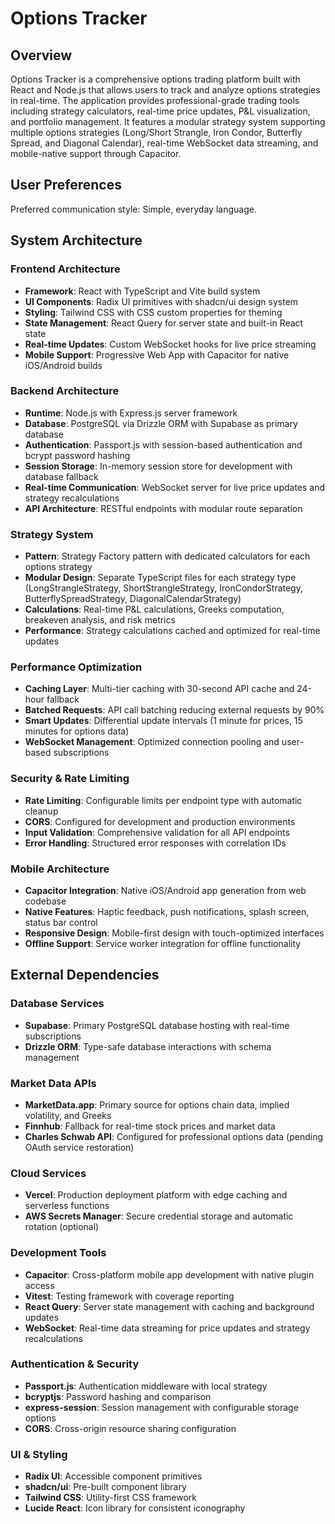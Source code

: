 # Options Tracker

## Overview

Options Tracker is a comprehensive options trading platform built with React and Node.js that allows users to track and analyze options strategies in real-time. The application provides professional-grade trading tools including strategy calculators, real-time price updates, P&L visualization, and portfolio management. It features a modular strategy system supporting multiple options strategies (Long/Short Strangle, Iron Condor, Butterfly Spread, and Diagonal Calendar), real-time WebSocket data streaming, and mobile-native support through Capacitor.

## User Preferences

Preferred communication style: Simple, everyday language.

## System Architecture

### Frontend Architecture
- **Framework**: React with TypeScript and Vite build system
- **UI Components**: Radix UI primitives with shadcn/ui design system
- **Styling**: Tailwind CSS with CSS custom properties for theming
- **State Management**: React Query for server state and built-in React state
- **Real-time Updates**: Custom WebSocket hooks for live price streaming
- **Mobile Support**: Progressive Web App with Capacitor for native iOS/Android builds

### Backend Architecture
- **Runtime**: Node.js with Express.js server framework
- **Database**: PostgreSQL via Drizzle ORM with Supabase as primary database
- **Authentication**: Passport.js with session-based authentication and bcrypt password hashing
- **Session Storage**: In-memory session store for development with database fallback
- **Real-time Communication**: WebSocket server for live price updates and strategy recalculations
- **API Architecture**: RESTful endpoints with modular route separation

### Strategy System
- **Pattern**: Strategy Factory pattern with dedicated calculators for each options strategy
- **Modular Design**: Separate TypeScript files for each strategy type (LongStrangleStrategy, ShortStrangleStrategy, IronCondorStrategy, ButterflySpreadStrategy, DiagonalCalendarStrategy)
- **Calculations**: Real-time P&L calculations, Greeks computation, breakeven analysis, and risk metrics
- **Performance**: Strategy calculations cached and optimized for real-time updates

### Performance Optimization
- **Caching Layer**: Multi-tier caching with 30-second API cache and 24-hour fallback
- **Batched Requests**: API call batching reducing external requests by 90%
- **Smart Updates**: Differential update intervals (1 minute for prices, 15 minutes for options data)
- **WebSocket Management**: Optimized connection pooling and user-based subscriptions

### Security & Rate Limiting
- **Rate Limiting**: Configurable limits per endpoint type with automatic cleanup
- **CORS**: Configured for development and production environments
- **Input Validation**: Comprehensive validation for all API endpoints
- **Error Handling**: Structured error responses with correlation IDs

### Mobile Architecture
- **Capacitor Integration**: Native iOS/Android app generation from web codebase
- **Native Features**: Haptic feedback, push notifications, splash screen, status bar control
- **Responsive Design**: Mobile-first design with touch-optimized interfaces
- **Offline Support**: Service worker integration for offline functionality

## External Dependencies

### Database Services
- **Supabase**: Primary PostgreSQL database hosting with real-time subscriptions
- **Drizzle ORM**: Type-safe database interactions with schema management

### Market Data APIs
- **MarketData.app**: Primary source for options chain data, implied volatility, and Greeks
- **Finnhub**: Fallback for real-time stock prices and market data
- **Charles Schwab API**: Configured for professional options data (pending OAuth service restoration)

### Cloud Services
- **Vercel**: Production deployment platform with edge caching and serverless functions
- **AWS Secrets Manager**: Secure credential storage and automatic rotation (optional)

### Development Tools
- **Capacitor**: Cross-platform mobile app development with native plugin access
- **Vitest**: Testing framework with coverage reporting
- **React Query**: Server state management with caching and background updates
- **WebSocket**: Real-time data streaming for price updates and strategy recalculations

### Authentication & Security
- **Passport.js**: Authentication middleware with local strategy
- **bcryptjs**: Password hashing and comparison
- **express-session**: Session management with configurable storage options
- **CORS**: Cross-origin resource sharing configuration

### UI & Styling
- **Radix UI**: Accessible component primitives
- **shadcn/ui**: Pre-built component library
- **Tailwind CSS**: Utility-first CSS framework
- **Lucide React**: Icon library for consistent iconography